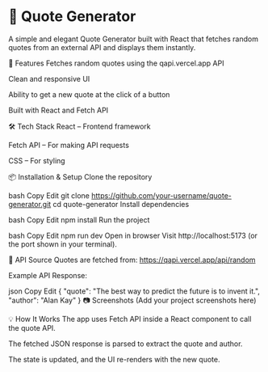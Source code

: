 <h1>📜 Quote Generator</h1>
A simple and elegant Quote Generator built with React that fetches random quotes from an external API and displays them instantly.

🚀 Features
Fetches random quotes using the qapi.vercel.app API

Clean and responsive UI

Ability to get a new quote at the click of a button

Built with React and Fetch API

🛠️ Tech Stack
React – Frontend framework

Fetch API – For making API requests

CSS – For styling

📦 Installation & Setup
Clone the repository

bash
Copy
Edit
git clone https://github.com/your-username/quote-generator.git
cd quote-generator
Install dependencies

bash
Copy
Edit
npm install
Run the project

bash
Copy
Edit
npm run dev
Open in browser
Visit http://localhost:5173 (or the port shown in your terminal).

🔗 API Source
Quotes are fetched from:
https://qapi.vercel.app/api/random

Example API Response:

json
Copy
Edit
{
  "quote": "The best way to predict the future is to invent it.",
  "author": "Alan Kay"
}
📷 Screenshots
(Add your project screenshots here)

💡 How It Works
The app uses Fetch API inside a React component to call the quote API.

The fetched JSON response is parsed to extract the quote and author.

The state is updated, and the UI re-renders with the new quote.
